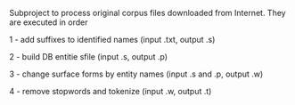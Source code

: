 Subproject to process original corpus files downloaded from Internet. They are executed in order

1 - add suffixes to identified names (input .txt, output .s)

2 - build DB entitie sfile (input .s, output .p)

3 - change surface forms by entity names (input .s and .p, output .w)

4 - remove stopwords and tokenize (input .w, output .t)
